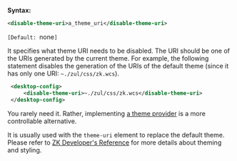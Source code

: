 **Syntax:**

```xml
<disable-theme-uri>a_theme_uri</disable-theme-uri>
```

`[Default: `none`]`

It specifies what theme URI needs to be disabled. The URI should be one
of the URIs generated by the current theme. For example, the following
statement disables the generation of the URIs of the default theme
(since it has only one URI: `~./zul/css/zk.wcs`).

```xml
 <desktop-config>
     <disable-theme-uri>~./zul/css/zk.wcs</disable-theme-uri>
 </desktop-config>
```

You rarely need it. Rather, implementing [a theme provider](https://www.zkoss.org/wiki/ZK_Developer%27s_Reference/Theming_and_Styling/Understanding_the_Theming_Subsystem/Providing_Theme_Resources)
is a more controllable alternative.

It is usually used with the `theme-uri` element to replace the default
theme. Please refer to [ZK Developer's Reference]({{site.baseurl}}/zk_dev_ref/theming_and_styling/customizing_standard_themes)
for more details about theming and styling.


